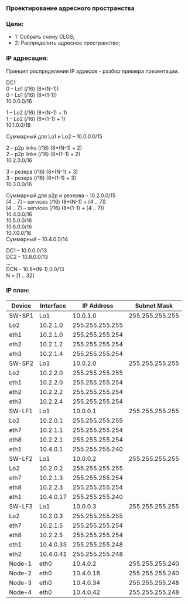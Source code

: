 ### Проектирование адресного пространства

### Цели:
- 1: Собрать схему CLOS;
- 2: Распределить адресное пространство;


### IP адресация:
Принцип распределения IP адресов - разбор примера презентации.

DC1<br> 
0 – Lo1 (/16) (8*(N-1))<br>
0 – Lo1 (/16) (8*(1-1))<br>
10.0.0.0/16<br>

1 – Lo2 (/16) (8*(N-1) + 1)<br>
1 – Lo2 (/16) (8*(1-1) + 1)<br>
10.1.0.0/16<br>

Суммарный для Lo1 и Lo2 – 10.0.0.0/15<br>

2 – p2p links (/16) (8*(N-1) + 2)<br>
2 – p2p links (/16) (8*(1-1) + 2)<br>
10.2.0.0/16<br>

3 – резерв (/16) (8*(N-1) + 3)<br>
3 – резерв (/16) (8*(1-1) + 3)<br>
10.3.0.0/16<br>

Суммарный для p2p и резерва – 10.2.0.0/15<br>
[4 .. 7] – services (/16) (8*(N-1) + [4 .. 7])<br>
[4 .. 7] – services (/16) (8*(1-1) + [4 .. 7])<br>
10.4.0.0/16<br>
10.5.0.0/16<br>
10.6.0.0/16<br>
10.7.0.0/16<br>
Суммарный – 10.4.0.0/14<br>

DC1 – 10.0.0.0/13<br>
DC2 – 10.8.0.0/13<br>
…<br>
DCN – 10.8*(N-1).0.0/13<br>
N = [1 .. 32]<br>

### IP план:
Device|Interface|IP Address|Subnet Mask
---|---|---|---
SW-SP1|Lo1|10.0.1.0|255.255.255.255
|Lo2|10.2.1.0|255.255.255.255
|eth1|10.2.1.0|255.255.255.254
|eth2|10.2.1.2|255.255.255.254
|eth3|10.2.1.4|255.255.255.254
SW-SP2|Lo1|10.0.2.0|255.255.255.255
|Lo2|10.2.2.0|255.255.255.255
|eth1|10.2.2.0|255.255.255.254
|eth2|10.2.2.2|255.255.255.254
|eth3|10.2.2.4|255.255.255.254
SW-LF1|Lo1|10.0.0.1|255.255.255.255
|Lo2|10.2.0.1|255.255.255.255
|eth7|10.2.1.1|255.255.255.254
|eth8|10.2.2.1|255.255.255.254
|eth1|10.4.0.1|255.255.255.240
SW-LF2|Lo1|10.0.0.2|255.255.255.255
|Lo2|10.2.0.2|255.255.255.255
|eth7|10.2.1.3|255.255.255.254
|eth8|10.2.2.3|255.255.255.254
|eth1|10.4.0.17|255.255.255.240
SW-LF3|Lo1|10.0.0.3|255.255.255.255
|Lo2|10.2.0.3|255.255.255.255
|eth7|10.2.1.5|255.255.255.254
|eth8|10.2.2.5|255.255.255.254
|eth1|10.4.0.33|255.255.255.248
|eth2|10.4.0.41|255.255.255.248
Node-1|eth0|10.4.0.2|255.255.255.240
Node-2|eth0|10.4.0.18|255.255.255.240
Node-3|eth0|10.4.0.34|255.255.255.248
Node-4|eth0|10.4.0.42|255.255.255.248

